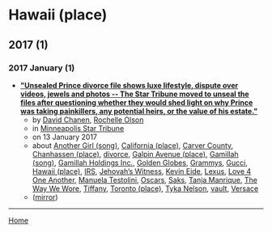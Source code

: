 # Hawaii (place)

## 2017 (1)

### 2017 January (1)

 - [**"Unsealed Prince divorce file shows luxe lifestyle, dispute over videos, jewels and photos -- The Star Tribune moved to unseal the files after questioning whether they would shed light on why Prince was taking painkillers, any potential heirs, or the value of his estate."**](https://www.startribune.com/unsealed-prince-divorce-file-shows-luxe-lifestyle-dispute-over-videos-jewels-and-photos/410652845/)
    - by [David Chanen](../../../authors/david-chanen/index.md), [Rochelle Olson](../../../authors/rochelle-olson/index.md)
    - in [Minneapolis Star Tribune](https://www.startribune.com/)
    - on 13 January 2017
    - about [Another Girl (song)](../../../topics/song/another-girl/index.md), [California (place)](../../../topics/place/california/index.md), [Carver County](../../../topics/carver-county/index.md), [Chanhassen (place)](../../../topics/place/chanhassen/index.md), [divorce](../../../topics/divorce/index.md), [Galpin Avenue (place)](../../../topics/place/galpin-avenue/index.md), [Gamillah (song)](../../../topics/song/gamillah/index.md), [Gamillah Holdings Inc.](../../../topics/gamillah-holdings-inc/index.md), [Golden Globes](../../../topics/golden-globes/index.md), [Grammys](../../../topics/grammys/index.md), [Gucci](../../../topics/gucci/index.md), [Hawaii (place)](../../../topics/place/hawaii/index.md), [IRS](../../../topics/irs/index.md), [Jehovah’s Witness](../../../topics/jehovah-s-witness/index.md), [Kevin Eide](../../../topics/kevin-eide/index.md), [Lexus](../../../topics/lexus/index.md), [Love 4 One Another](../../../topics/love-4-one-another/index.md), [Manuela Testolini](../../../topics/manuela-testolini/index.md), [Oscars](../../../topics/oscars/index.md), [Saks](../../../topics/saks/index.md), [Tanja Manrique](../../../topics/tanja-manrique/index.md), [The Way We Wore](../../../topics/the-way-we-wore/index.md), [Tiffany](../../../topics/tiffany/index.md), [Toronto (place)](../../../topics/place/toronto/index.md), [Tyka Nelson](../../../topics/tyka-nelson/index.md), [vault](../../../topics/vault/index.md), [Versace](../../../topics/versace/index.md)
    - ([mirror](https://web.archive.org/web/*/https://www.startribune.com/unsealed-prince-divorce-file-shows-luxe-lifestyle-dispute-over-videos-jewels-and-photos/410652845/))

----

[Home](../index.md)
